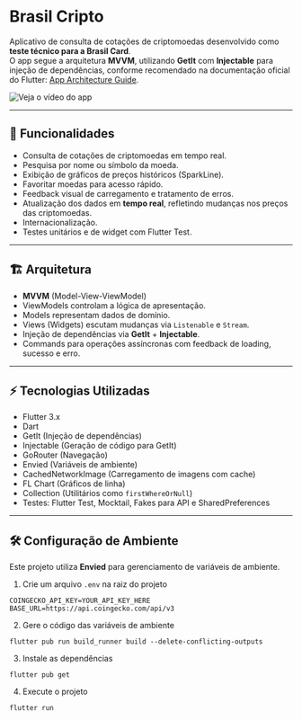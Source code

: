 # Brasil Cripto

Aplicativo de consulta de cotações de criptomoedas desenvolvido como **teste técnico para a Brasil Card**.  
O app segue a arquitetura **MVVM**, utilizando **GetIt** com **Injectable** para injeção de dependências, conforme recomendado na documentação oficial do Flutter: [App Architecture Guide](https://docs.flutter.dev/app-architecture).


![Veja o vídeo do app](docs/video.gif)

---

## 🚀 Funcionalidades

- Consulta de cotações de criptomoedas em tempo real.
- Pesquisa por nome ou símbolo da moeda.
- Exibição de gráficos de preços históricos (SparkLine).
- Favoritar moedas para acesso rápido.
- Feedback visual de carregamento e tratamento de erros.
- Atualização dos dados em **tempo real**, refletindo mudanças nos preços das criptomoedas.
- Internacionalização.
- Testes unitários e de widget com Flutter Test.

---

## 🏗 Arquitetura

- **MVVM** (Model-View-ViewModel)
- ViewModels controlam a lógica de apresentação.
- Models representam dados de domínio.
- Views (Widgets) escutam mudanças via `Listenable` e `Stream`.
- Injeção de dependências via **GetIt** + **Injectable**.
- Commands para operações assíncronas com feedback de loading, sucesso e erro.

---

## ⚡ Tecnologias Utilizadas

- Flutter 3.x
- Dart
- GetIt (Injeção de dependências)
- Injectable (Geração de código para GetIt)
- GoRouter (Navegação)
- Envied (Variáveis de ambiente)
- CachedNetworkImage (Carregamento de imagens com cache)
- FL Chart (Gráficos de linha)
- Collection (Utilitários como `firstWhereOrNull`)
- Testes: Flutter Test, Mocktail, Fakes para API e SharedPreferences

---

## 🛠 Configuração de Ambiente

Este projeto utiliza **Envied** para gerenciamento de variáveis de ambiente.  

1. Crie um arquivo `.env` na raiz do projeto

```env
COINGECKO_API_KEY=YOUR_API_KEY_HERE
BASE_URL=https://api.coingecko.com/api/v3
```

2. Gere o código das variáveis de ambiente

```env
flutter pub run build_runner build --delete-conflicting-outputs
```

3. Instale as dependências

```env
flutter pub get
```

4. Execute o projeto

```env
flutter run
```


